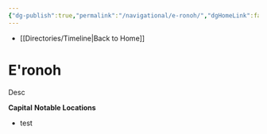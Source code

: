 ```yaml
---
{"dg-publish":true,"permalink":"/navigational/e-ronoh/","dgHomeLink":false}
---
```


- [[Directories/Timeline\|Back to Home]]

# E'ronoh
Desc

**Capital**
**Notable Locations**
- test
